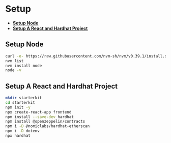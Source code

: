 # **Setup**

<!-- START doctoc generated TOC please keep comment here to allow auto update -->
<!-- DON'T EDIT THIS SECTION, INSTEAD RE-RUN doctoc TO UPDATE -->

- [**Setup Node**](#setup-node)
- [**Setup A React and Hardhat Project**](#setup-a-react-and-hardhat-project)

<!-- END doctoc generated TOC please keep comment here to allow auto update -->

## **Setup Node**

```bash
curl -o- https://raw.githubusercontent.com/nvm-sh/nvm/v0.39.1/install.sh | bash
nvm list
nvm install node
node -v
```

## **Setup A React and Hardhat Project**

```bash
mkdir starterkit
cd starterkit
npm init -y
npx create-react-app frontend
npm install --save-dev hardhat
npm install @openzeppelin/contracts
npm i -D @nomiclabs/hardhat-etherscan
npm i -D dotenv
npx hardhat
```
